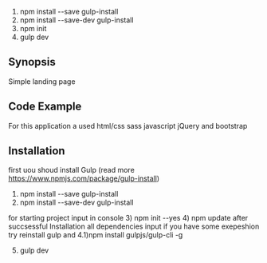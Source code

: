 

1) npm install --save gulp-install
2) npm install --save-dev gulp-install
3) npm init
4) gulp dev


## Synopsis

Simple landing page

## Code Example

For this application a used
html/css
sass
javascript
jQuery and bootstrap


## Installation

first uou shoud install Gulp (read more https://www.npmjs.com/package/gulp-install)

1) npm install --save gulp-install
2) npm install --save-dev gulp-install

for starting project input in console
3) npm init --yes
4) npm update
after succsessful Installation all dependencies input
if you have some exepeshion try reinstall gulp and
4.1)npm install gulpjs/gulp-cli -g

5) gulp dev
